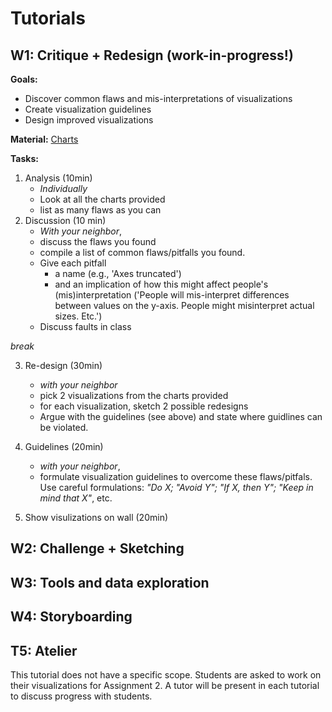 # Tutorials

## W1: Critique + Redesign (work-in-progress!)

__Goals:__
* Discover common flaws and mis-interpretations of visualizations
* Create visualization guidelines
* Design improved visualizations

__Material:__ [Charts](https://docs.google.com/document/d/1-IwXtp2cGhzSne20MI32YTtMOlgiz0nztgKZmuCcZOk/edit?usp=sharing)

__Tasks:__

1. Analysis (10min)
   * _Individually_
   * Look at all the charts provided
   * list as many flaws as you can
2. Discussion (10 min)
   * _With your neighbor_, 
   * discuss the flaws you found 
   * compile a list of common flaws/pitfalls you found. 
   * Give each pitfall 
      * a name (e.g., 'Axes truncated') 
      * and an implication of how this might affect people's (mis)interpretation ('People will mis-interpret differences between values on the y-axis. People might misinterpret actual sizes. Etc.')
   * Discuss faults in class

_break_

3. Re-design (30min)
   * _with your neighbor_
   * pick 2 visualizations from the charts provided
   * for each visualization, sketch 2 possible redesigns
   * Argue with the guidelines (see above) and state where guidlines can be violated.
   
4. Guidelines (20min)
   * _with your neighbor_,
   * formulate visualization guidelines to overcome these flaws/pitfals. Use careful formulations: _"Do X; "Avoid Y"; "If X, then Y"; "Keep in mind that X"_, etc.

5. Show visulizations on wall (20min)


## W2: Challenge + Sketching


## W3: Tools and data exploration


## W4: Storyboarding


## T5: Atelier

This tutorial does not have a specific scope. Students are asked to work on their visualizations for Assignment 2. A tutor will be present in each tutorial to discuss progress with students. 
